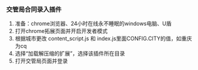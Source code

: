 ### 交管局合同录入插件
1. 准备：chrome浏览器、24小时在线永不睡眠的windows电脑、U盾
2. 打开chrome拓展页面并开启开发者模式
3. 根据城市更改 content_script.js 和 index.js里面CONFIG.CITY的值，如重庆为cq
4. 选择“加载解压缩的扩展”，选择该插件所在目录
5. 打开交管局页面并登录